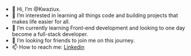 - 👋 Hi, I’m @Kwaziux.
- 👀 I’m interested in learning all things code and building projects that makes life easier for all.
- 🌱 I’m currently learning Front-end development and looking to one day become a full-stack developer.
- 💞️ I’m looking for friends to join me on this journey.
- 📫 How to reach me: <a href="https://www.linkedin.com/in/kwazi-nwana/" target="_blank">Linkedin</a>

<!---
Kwaziux/Kwaziux is a ✨ special ✨ repository because its `README.md` (this file) appears on your GitHub profile.
You can click the Preview link to take a look at your changes.
--->
